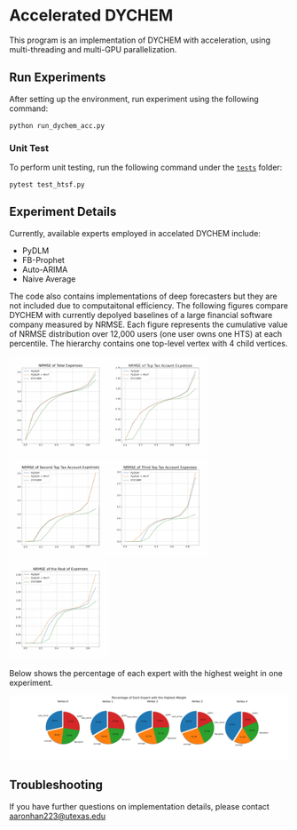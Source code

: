 # Accelerated DYCHEM

This program is an implementation of DYCHEM with acceleration, using multi-threading and multi-GPU parallelization.

## Run Experiments
After setting up the environment, run experiment using the following command:

```
python run_dychem_acc.py
```

### Unit Test
To perform unit testing, run the following command under the [`tests`](./tests/) folder:
```
pytest test_htsf.py
```

## Experiment Details

Currently, available experts employed in accelated DYCHEM include:

- PyDLM
- FB-Prophet
- Auto-ARIMA
- Naive Average

The code also contains implementations of deep forecasters but they are not included due to computaitonal efficiency. The following figures compare DYCHEM with currently depolyed baselines of a large financial software company measured by NRMSE. Each figure represents the cumulative value of NRMSE distribution over 12,000 users (one user owns one HTS) at each percentile. The hierarchy contains one top-level vertex with 4 child vertices.

<img src="./nrmse_0.pdf" width=180><img src="./nrmse_1.pdf" width=180><img src="./nrmse_2.pdf" width=180><img src="./nrmse_3.pdf" width=180><img src="./nrmse_4.pdf" width=180>

Below shows the percentage of each expert with the highest weight in one experiment.

<img src="./highest_weight.jpeg" width=900>

## Troubleshooting
If you have further questions on implementation details, please contact aaronhan223@utexas.edu